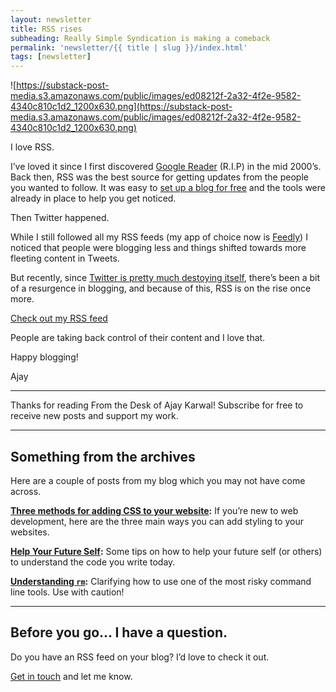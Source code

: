 ```yaml
---
layout: newsletter
title: RSS rises
subheading: Really Simple Syndication is making a comeback
permalink: 'newsletter/{{ title | slug }}/index.html'
tags: [newsletter]
---
```


![https://substack-post-media.s3.amazonaws.com/public/images/ed08212f-2a32-4f2e-9582-4340c810c1d2_1200x630.png](https://substack-post-media.s3.amazonaws.com/public/images/ed08212f-2a32-4f2e-9582-4340c810c1d2_1200x630.png)

I love RSS.

I’ve loved it since I first discovered [Google Reader](https://en.wikipedia.org/wiki/Google_Reader) (R.I.P) in the mid 2000’s. Back then, RSS was the best source for getting updates from the people you wanted to follow. It was easy to [set up a blog for free](https://www.blogger.com/about/) and the tools were already in place to help you get noticed.

Then Twitter happened.

While I still followed all my RSS feeds (my app of choice now is [Feedly](https://feedly.com/)) I noticed that people were blogging less and things shifted towards more fleeting content in Tweets.

But recently, since [Twitter is pretty much destoying itself](https://www.bbc.co.uk/news/technology-64804007), there’s been a bit of a resurgence in blogging, and because of this, RSS is on the rise once more.

[Check out my RSS feed](https://ajaykarwal.com/feed.xml)

People are taking back control of their content and I love that.

Happy blogging!

Ajay

---

Thanks for reading From the Desk of Ajay Karwal! Subscribe for free to receive new posts and support my work.

---

## Something from the archives

Here are a couple of posts from my blog which you may not have come across.

**[Three methods for adding CSS to your website](https://ajaykarwal.com/three-methods-for-adding-css-to-your-website/):** If you’re new to web development, here are the three main ways you can add styling to your websites.

**[Help Your Future Self](https://ajaykarwal.com/help-your-future-self/):** Some tips on how to help your future self (or others) to understand the code you write today.

**[Understanding `rm`](https://ajaykarwal.com/understanding-rm/):** Clarifying how to use one of the most risky command line tools. Use with caution!

---

## Before you go… I have a question.

Do you have an RSS feed on your blog? I’d love to check it out.

[Get in touch](https://ajaykarwal.com/contact/) and let me know.
